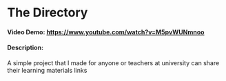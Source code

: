 # The Directory
#### Video Demo:  <https://www.youtube.com/watch?v=M5pvWUNmnoo>
#### Description:
A simple project that I made for anyone or teachers at university can share their learning materials links